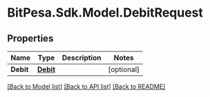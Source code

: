 
# BitPesa.Sdk.Model.DebitRequest

## Properties

Name | Type | Description | Notes
------------ | ------------- | ------------- | -------------
**Debit** | [**Debit**](Debit.md) |  | [optional] 

[[Back to Model list]](../README.md#documentation-for-models)
[[Back to API list]](../README.md#documentation-for-api-endpoints)
[[Back to README]](../README.md)

